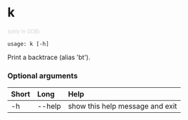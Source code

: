 <!-- THIS PART OF THIS FILE IS AUTOGENERATED. DO NOT MODIFY IT. See scripts/generate-docs.sh -->
# k
<small style="color: lightgray;">(only in GDB)</small>

```text
usage: k [-h]

```

Print a backtrace (alias 'bt').
### Optional arguments

|Short|Long|Help|
| :--- | :--- | :--- |
|-h|--help|show this help message and exit|

<!-- END OF AUTOGENERATED PART. Do not modify this line or the line below, they mark the end of the auto-generated part of the file. If you want to extend the documentation in a way which cannot easily be done by adding to the command help description, write below the following line. -->
<!-- ------------\>8---- ----\>8---- ----\>8------------ -->
